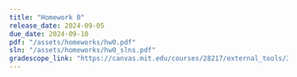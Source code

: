 ```yaml
---
title: "Homework 0"
release_date: 2024-09-05
due_date: 2024-09-10
pdf: "/assets/homeworks/hw0.pdf"
sln: "/assets/homeworks/hw0_slns.pdf"
gradescope_link: "https://canvas.mit.edu/courses/28217/external_tools/369"
---
```

